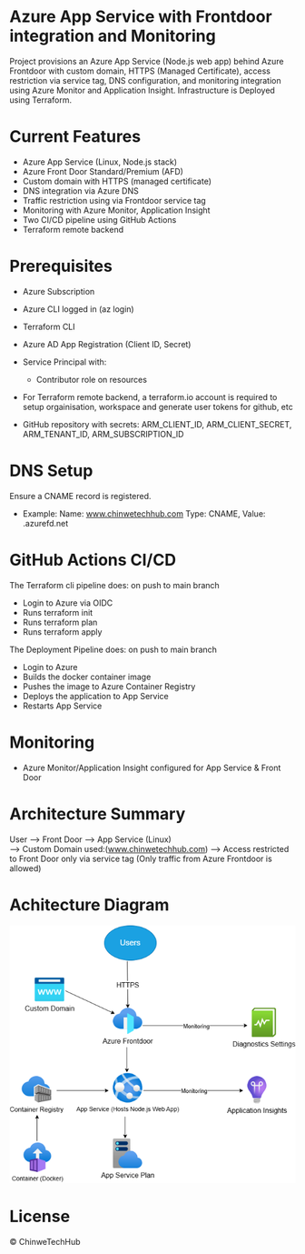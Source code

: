 
# Azure App Service with Frontdoor integration and Monitoring
Project provisions an Azure App Service (Node.js web app) behind Azure Frontdoor with 
custom domain, HTTPS (Managed Certificate), access restriction via service tag, DNS configuration, and monitoring integration using Azure Monitor and Application Insight.
Infrastructure is Deployed using Terraform. 

# Current Features
- Azure App Service (Linux, Node.js stack)
- Azure Front Door Standard/Premium (AFD)
- Custom domain with HTTPS (managed certificate)
- DNS integration via Azure DNS
- Traffic restriction using via Frontdoor service tag
- Monitoring with Azure Monitor, Application Insight
- Two CI/CD pipeline using GitHub Actions
- Terraform remote backend 

# Prerequisites
- Azure Subscription
- Azure CLI logged in (az login)
- Terraform CLI
- Azure AD App Registration (Client ID, Secret)
- Service Principal with:
  - Contributor role on resources
- For Terraform remote backend, a terraform.io account is required to setup orgainisation, workspace and generate user tokens for github, etc 

- GitHub repository with secrets:
ARM_CLIENT_ID,
ARM_CLIENT_SECRET,
ARM_TENANT_ID,
ARM_SUBSCRIPTION_ID

# DNS Setup
Ensure a CNAME record is registered.
- Example: Name: www.chinwetechhub.com Type: CNAME, 
Value: <your-frontdoor-endpoint>.azurefd.net

# GitHub Actions CI/CD
The Terraform cli pipeline does: on push to main branch
- Login to Azure via OIDC
- Runs terraform init
- Runs terraform plan
- Runs terraform apply

The Deployment Pipeline does: on push to main branch
- Login to Azure
- Builds the docker container image
- Pushes the image to Azure Container Registry
- Deploys the application to App Service
- Restarts App Service

# Monitoring
- Azure Monitor/Application Insight configured for App Service & Front Door



# Architecture Summary

User --> Front Door --> App Service (Linux)  
    \--> Custom Domain used:(www.chinwetechhub.com)
    \--> Access restricted to Front Door only via service tag (Only traffic from Azure Frontdoor is allowed)


# Achitecture Diagram
![img.png](img.png)

# License
© ChinweTechHub